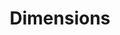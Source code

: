 ---
layout: default
bigquery: https://console.cloud.google.com/bigquery?p=covid-19-dimensions-ai&page=table&d=data&t=publications
contributors: Digital Science, https://www.digital-science.com/
cost: Free for personal, non-commercial use.
description: Dimensions contains more than 100 million publications, ranging from
  articles published in scholarly journals, books and book chapters, to preprints
  and conference proceedings. All publications are contextualized with linked data
  sets, funding, publications, patents, clinical trials, and policy documents. You
  can also view associated categories, funders, institutions, and researcher profiles.
documentation: https://docs.dimensions.ai/bigquery/index.html
last_edit: 04/10/2022, 22:59:37
location: https://www.dimensions.ai/products/free/
maintained_by: Digital Science, https://www.digital-science.com/
schema_fields:
- expiration_year
- subtitles
- embargo_date
- citations
- investigators
- cpc
- start_year
- granted_year
- research_org_city_names
- citation_string
- category_rcdc
- funding_details
- interventions
- funder_org
- address
- abstract
- arxiv_id
- journal
- email_address
- original_assignee_countries
- category_hra
- date
- source_id
- phase
- wikipedia_url
- supporting_grant_ids
- issue
- organisation_details
- current_assignee_orgs
- eisbn
- funding_chf
- filing_date
- category_hrcs_rac
- category_sdg
- publication_date
- funding_nzd
- repository_id
- volume
- publisher
- doi
- original_assignee
- linkout
- metrics
- title
- end_date
- type
- filing_year
- date_modified
- ipcr
- journal_lists
- clinical_trial_ids
- brief_title
- funding_cad
- external_ids
- family_id
- created_date
- legal_status
- research_orgs
- funder_org_countries
- status
- funding_usd
- funder_org_cities
- legal_events
- editors
- funding_amount
- research_org_countries
- resulting_publication_doi
- inventor_names
- acknowledgements
- priority_year
- category_hrcs_hc
- research_org_state_codes
- associated_publication_id
- types
- assignee_orgs
- funding_eur
- mesh_headings
- associated_publication_pmid
- filing_status
- date_normal
- associated_grant_ids
- associated_publication_doi
- foa_number
- family_members_ids
- publication_year
- acronym
- open_access_categories_v2
- researcher_ids
- book_title
- citations_count
- active_years
- date_imported_gbq
- conditions
- start_date
- category_icrp_ct
- application_number
- current_assignee_countries
- publication_ids
- proceedings_title
- category_icrp_cso
- book_series_title
- mesh_terms
- date_inserted
- description
- current_assignee
- pmid
- funding_cny
- original_abstract
- funder_org_state_codes
- open_access_categories
- acronyms
- category_uoa
- associated_publication_arxiv_id
- altmetrics
- links
- funder_countries
- license
- reference_ids
- authors
- registry
- pmcid
- aliases
- research_org_state_names
- pages
- funding_aud
- date_online
- date_print
- funding_currency
- research_org_cities
- expiration_date
- assignee_countries
- family_count
- funding_jpy
- name
- relationships
- end_year
- id
- funding_gbp
- concepts
- isbn
- year
- cited_by_ids
- priority_date
- grant_number
- resulting_publication_ids
- conference
- established
- category_for
- funder_org_acronyms
- gender
- categories
- language
- repository_name
- research_org_country_names
- funder_orgs
- repository_url
- granted_date
- jurisdiction
- parent_id
- patent_ids
- original_title
- category_bra
- labels
- original_assignee_orgs
- kind
shortname: dimensions
tags:
- scholarly literature
- patents
- funding
- clinical trials
- academic profiles
terms_of_use: 'Use of both the Dimensions COVID-19 dataset and full Dimensions dataset
  are subject to the Dimensions Terms of use: https://www.dimensions.ai/policies-terms-legal '
title: Dimensions
uuid: dcff88bd-fe6b-4fdb-8159-809bf9d7bc1c
---